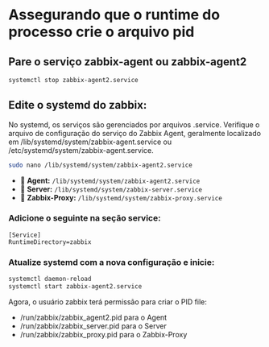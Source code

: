 # Assegurando que o runtime do processo crie o arquivo pid

## Pare o serviço zabbix-agent ou zabbix-agent2
```bash
systemctl stop zabbix-agent2.service
```

## Edite o systemd do zabbix:

No systemd, os serviços são gerenciados por arquivos .service. Verifique o arquivo de configuração do serviço do Zabbix Agent, geralmente localizado em /lib/systemd/system/zabbix-agent.service ou /etc/systemd/system/zabbix-agent.service.

```bash
sudo nano /lib/systemd/system/zabbix-agent2.service
```
- 📌 **Agent:** `/lib/systemd/system/zabbix-agent2.service`
- 📌 **Server:** `/lib/systemd/system/zabbix-server.service`
- 📌 **Zabbix-Proxy:** `/lib/systemd/system/zabbix-proxy.service`


### Adicione o seguinte na seção service:
```text
[Service]
RuntimeDirectory=zabbix
```

### Atualize systemd com a nova configuração e inicie:

```bash
systemctl daemon-reload
systemctl start zabbix-agent2.service
```
Agora, o usuário zabbix terá permissão para criar o PID file: 
* /run/zabbix/zabbix_agent2.pid para o Agent
* /run/zabbix/zabbix_server.pid para o Server
* /run/zabbix/zabbix_proxy.pid para o Zabbix-Proxy
